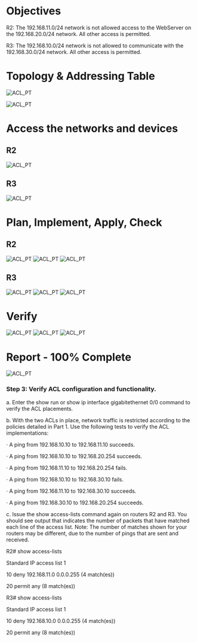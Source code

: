 # Objectives
R2: The 192.168.11.0/24 network is not allowed access to the WebServer on the 192.168.20.0/24 network. All other access is permitted.

R3: The 192.168.10.0/24 network is not allowed to communicate with the 192.168.30.0/24 network. All other access is permitted.



# Topology & Addressing Table
![ACL_PT](/Images/PT_5.1.8_2.png)

![ACL_PT](/Images/PT_5.1.8_1.png)

# Access the networks and devices
## R2
![ACL_PT](/Images/PT_5.1.8_3.png)
## R3
![ACL_PT](/Images/PT_5.1.8_7.png)

# Plan, Implement, Apply, Check
## R2
![ACL_PT](/Images/PT_5.1.8_4.png)
![ACL_PT](/Images/PT_5.1.8_5.png)
![ACL_PT](/Images/PT_5.1.8_6.png)

## R3
![ACL_PT](/Images/PT_5.1.8_8.png)
![ACL_PT](/Images/PT_5.1.8_9.png)
![ACL_PT](/Images/PT_5.1.8_10.png)

# Verify
![ACL_PT](/Images/PT_5.1.8_12.png)
![ACL_PT](/Images/PT_5.1.8_13.png)
![ACL_PT](/Images/PT_5.1.8_14.png)

# Report - 100% Complete
![ACL_PT](/Images/PT_5.1.8_11.png)












### Step 3: Verify ACL configuration and functionality.
a.     Enter the show run or show ip interface gigabitethernet 0/0 command to verify the ACL placements.

b.     With the two ACLs in place, network traffic is restricted according to the policies detailed in Part 1. Use the following tests to verify the ACL implementations:

·         A ping from 192.168.10.10 to 192.168.11.10 succeeds.

·         A ping from 192.168.10.10 to 192.168.20.254 succeeds.

·         A ping from 192.168.11.10 to 192.168.20.254 fails.

·         A ping from 192.168.10.10 to 192.168.30.10 fails.

·         A ping from 192.168.11.10 to 192.168.30.10 succeeds.

·         A ping from 192.168.30.10 to 192.168.20.254 succeeds.

c.     Issue the show access-lists command again on routers R2 and R3. You should see output that indicates the number of packets that have matched each line of the access list. Note: The number of matches shown for your routers may be different, due to the number of pings that are sent and received.

R2# show access-lists

Standard IP access list 1

10 deny 192.168.11.0 0.0.0.255 (4 match(es))

20 permit any (8 match(es))

 

R3# show access-lists

Standard IP access list 1

10 deny 192.168.10.0 0.0.0.255 (4 match(es))

20 permit any (8 match(es))
